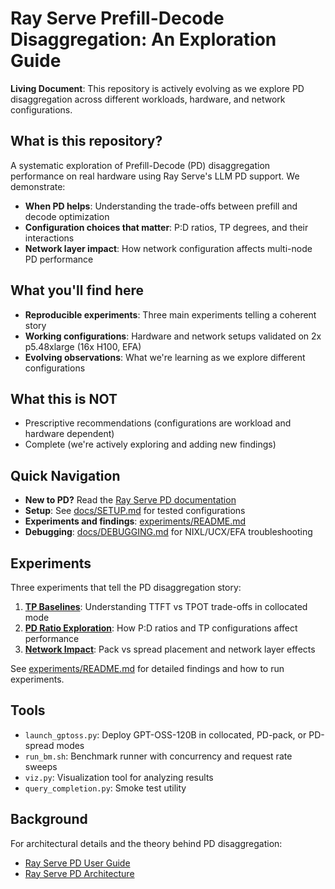 # Ray Serve Prefill-Decode Disaggregation: An Exploration Guide

**Living Document**: This repository is actively evolving as we explore PD disaggregation across different workloads, hardware, and network configurations.

## What is this repository?

A systematic exploration of Prefill-Decode (PD) disaggregation performance on real hardware using Ray Serve's LLM PD support. We demonstrate:

- **When PD helps**: Understanding the trade-offs between prefill and decode optimization
- **Configuration choices that matter**: P:D ratios, TP degrees, and their interactions
- **Network layer impact**: How network configuration affects multi-node PD performance

## What you'll find here

- **Reproducible experiments**: Three main experiments telling a coherent story
- **Working configurations**: Hardware and network setups validated on 2x p5.48xlarge (16x H100, EFA)
- **Evolving observations**: What we're learning as we explore different configurations

## What this is NOT

- Prescriptive recommendations (configurations are workload and hardware dependent)
- Complete (we're actively exploring and adding new findings)

## Quick Navigation

- **New to PD?** Read the [Ray Serve PD documentation](https://docs.ray.io/en/master/serve/llm/user-guides/prefill-decode.html)
- **Setup**: See [docs/SETUP.md](docs/SETUP.md) for tested configurations
- **Experiments and findings**: [experiments/README.md](experiments/README.md)
- **Debugging**: [docs/DEBUGGING.md](docs/DEBUGGING.md) for NIXL/UCX/EFA troubleshooting

## Experiments

Three experiments that tell the PD disaggregation story:

1. **[TP Baselines](experiments/tp-baselines.sh)**: Understanding TTFT vs TPOT trade-offs in collocated mode
2. **[PD Ratio Exploration](experiments/pd-ratio-sweep.sh)**: How P:D ratios and TP configurations affect performance
3. **[Network Impact](experiments/pack-vs-spread.sh)**: Pack vs spread placement and network layer effects

See [experiments/README.md](experiments/README.md) for detailed findings and how to run experiments.

## Tools

- `launch_gptoss.py`: Deploy GPT-OSS-120B in collocated, PD-pack, or PD-spread modes
- `run_bm.sh`: Benchmark runner with concurrency and request rate sweeps
- `viz.py`: Visualization tool for analyzing results
- `query_completion.py`: Smoke test utility

## Background

For architectural details and the theory behind PD disaggregation:
- [Ray Serve PD User Guide](https://docs.ray.io/en/master/serve/llm/user-guides/prefill-decode.html)
- [Ray Serve PD Architecture](https://docs.ray.io/en/master/serve/llm/architecture/serving-patterns/prefill-decode.html)

